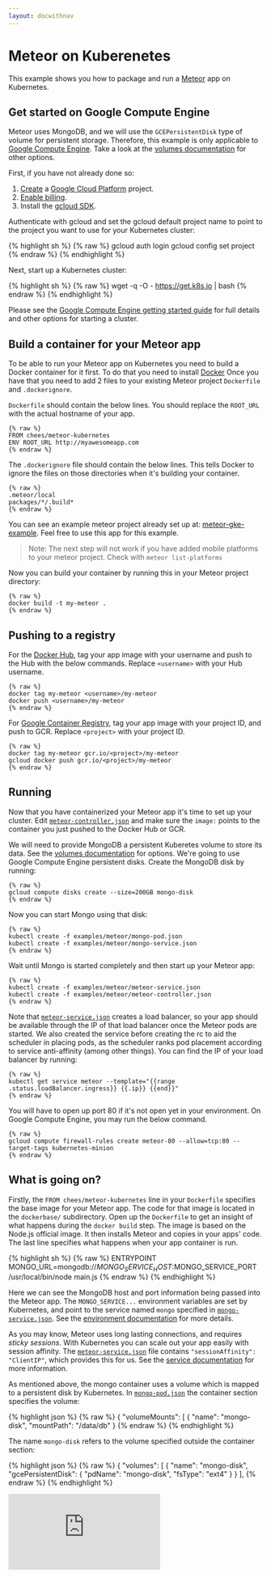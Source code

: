 ```yaml
---
layout: docwithnav
---
```

<!-- BEGIN MUNGE: UNVERSIONED_WARNING -->


<!-- END MUNGE: UNVERSIONED_WARNING -->
Meteor on Kuberenetes
=====================

This example shows you how to package and run a
[Meteor](https://www.meteor.com/) app on Kubernetes.

Get started on Google Compute Engine
------------------------------------

Meteor uses MongoDB, and we will use the `GCEPersistentDisk` type of
volume for persistent storage. Therefore, this example is only
applicable to [Google Compute
Engine](https://cloud.google.com/compute/). Take a look at the
[volumes documentation](../../docs/user-guide/volumes.html) for other options.

First, if you have not already done so:

1. [Create](https://cloud.google.com/compute/docs/quickstart) a
[Google Cloud Platform](https://cloud.google.com/) project.
2. [Enable
billing](https://developers.google.com/console/help/new/#billing).
3. Install the [gcloud SDK](https://cloud.google.com/sdk/).

Authenticate with gcloud and set the gcloud default project name to
point to the project you want to use for your Kubernetes cluster:

{% highlight sh %}
{% raw %}
gcloud auth login
gcloud config set project <project-name>
{% endraw %}
{% endhighlight %}

Next, start up a Kubernetes cluster:

{% highlight sh %}
{% raw %}
wget -q -O - https://get.k8s.io | bash
{% endraw %}
{% endhighlight %}

Please see the [Google Compute Engine getting started
guide](../../docs/getting-started-guides/gce.html) for full
details and other options for starting a cluster.

Build a container for your Meteor app
-------------------------------------

To be able to run your Meteor app on Kubernetes you need to build a
Docker container for it first. To do that you need to install
[Docker](https://www.docker.com) Once you have that you need to add 2
files to your existing Meteor project `Dockerfile` and
`.dockerignore`.

`Dockerfile` should contain the below lines. You should replace the
`ROOT_URL` with the actual hostname of your app.

```
{% raw %}
FROM chees/meteor-kubernetes
ENV ROOT_URL http://myawesomeapp.com
{% endraw %}
```

The `.dockerignore` file should contain the below lines. This tells
Docker to ignore the files on those directories when it's building
your container.

```
{% raw %}
.meteor/local
packages/*/.build*
{% endraw %}
```

You can see an example meteor project already set up at:
[meteor-gke-example](https://github.com/Q42/meteor-gke-example). Feel
free to use this app for this example.

> Note: The next step will not work if you have added mobile platforms
> to your meteor project. Check with `meteor list-platforms`

Now you can build your container by running this in
your Meteor project directory:

```
{% raw %}
docker build -t my-meteor .
{% endraw %}
```

Pushing to a registry
---------------------

For the [Docker Hub](https://hub.docker.com/), tag your app image with
your username and push to the Hub with the below commands. Replace
`<username>` with your Hub username.

```
{% raw %}
docker tag my-meteor <username>/my-meteor
docker push <username>/my-meteor
{% endraw %}
```

For [Google Container
Registry](https://cloud.google.com/tools/container-registry/), tag
your app image with your project ID, and push to GCR. Replace
`<project>` with your project ID.

```
{% raw %}
docker tag my-meteor gcr.io/<project>/my-meteor
gcloud docker push gcr.io/<project>/my-meteor
{% endraw %}
```

Running
-------

Now that you have containerized your Meteor app it's time to set up
your cluster. Edit [`meteor-controller.json`](meteor-controller.json)
and make sure the `image:` points to the container you just pushed to
the Docker Hub or GCR.

We will need to provide MongoDB a persistent Kuberetes volume to
store its data. See the [volumes documentation](../../docs/user-guide/volumes.html) for
options. We're going to use Google Compute Engine persistent
disks. Create the MongoDB disk by running:

```
{% raw %}
gcloud compute disks create --size=200GB mongo-disk
{% endraw %}
```

Now you can start Mongo using that disk:

```
{% raw %}
kubectl create -f examples/meteor/mongo-pod.json
kubectl create -f examples/meteor/mongo-service.json
{% endraw %}
```

Wait until Mongo is started completely and then start up your Meteor app:

```
{% raw %}
kubectl create -f examples/meteor/meteor-service.json
kubectl create -f examples/meteor/meteor-controller.json
{% endraw %}
```

Note that [`meteor-service.json`](meteor-service.json) creates a load balancer, so
your app should be available through the IP of that load balancer once
the Meteor pods are started. We also created the service before creating the rc to
aid the scheduler in placing pods, as the scheduler ranks pod placement according to
service anti-affinity (among other things). You can find the IP of your load balancer
by running:

```
{% raw %}
kubectl get service meteor --template="{{range .status.loadBalancer.ingress}} {{.ip}} {{end}}"
{% endraw %}
```

You will have to open up port 80 if it's not open yet in your
environment. On Google Compute Engine, you may run the below command.

```
{% raw %}
gcloud compute firewall-rules create meteor-80 --allow=tcp:80 --target-tags kubernetes-minion
{% endraw %}
```

What is going on?
-----------------

Firstly, the `FROM chees/meteor-kubernetes` line in your `Dockerfile`
specifies the base image for your Meteor app. The code for that image
is located in the `dockerbase/` subdirectory. Open up the `Dockerfile`
to get an insight of what happens during the `docker build` step. The
image is based on the Node.js official image. It then installs Meteor
and copies in your apps' code. The last line specifies what happens
when your app container is run.

{% highlight sh %}
{% raw %}
ENTRYPOINT MONGO_URL=mongodb://$MONGO_SERVICE_HOST:$MONGO_SERVICE_PORT /usr/local/bin/node main.js
{% endraw %}
{% endhighlight %}

Here we can see the MongoDB host and port information being passed
into the Meteor app. The `MONGO_SERVICE...` environment variables are
set by Kubernetes, and point to the service named `mongo` specified in
[`mongo-service.json`](mongo-service.json). See the [environment
documentation](../../docs/user-guide/container-environment.html) for more details.

As you may know, Meteor uses long lasting connections, and requires
_sticky sessions_. With Kubernetes you can scale out your app easily
with session affinity. The
[`meteor-service.json`](meteor-service.json) file contains
`"sessionAffinity": "ClientIP"`, which provides this for us. See the
[service
documentation](../../docs/user-guide/services.html#virtual-ips-and-service-proxies) for
more information.

As mentioned above, the mongo container uses a volume which is mapped
to a persistent disk by Kubernetes. In [`mongo-pod.json`](mongo-pod.json) the container
section specifies the volume:

{% highlight json %}
{% raw %}
{
        "volumeMounts": [
          {
            "name": "mongo-disk",
            "mountPath": "/data/db"
          }
{% endraw %}
{% endhighlight %}

The name `mongo-disk` refers to the volume specified outside the
container section:

{% highlight json %}
{% raw %}
{
    "volumes": [
      {
        "name": "mongo-disk",
        "gcePersistentDisk": {
          "pdName": "mongo-disk",
          "fsType": "ext4"
        }
      }
    ],
{% endraw %}
{% endhighlight %}


<!-- BEGIN MUNGE: GENERATED_ANALYTICS -->
[![Analytics](https://kubernetes-site.appspot.com/UA-36037335-10/GitHub/examples/meteor/README.md?pixel)]()
<!-- END MUNGE: GENERATED_ANALYTICS -->

